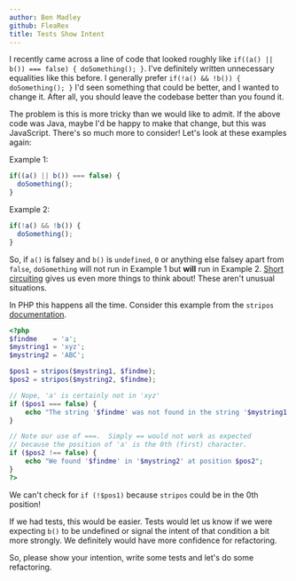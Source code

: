 ```yaml
---
author: Ben Madley
github: FleaRex
title: Tests Show Intent
---
```


I recently came across a line of code that looked roughly like `if((a() || b()) === false) { doSomething(); }`. I've definitely written unnecessary equalities like this before. I generally prefer `if(!a() && !b()) { doSomething(); }` I'd seen something that could be better, and I wanted to change it. After all, you should leave the codebase better than you found it.

The problem is this is more tricky than we would like to admit. If the above code was Java, maybe I'd be happy to make that change, but this was JavaScript. There's so much more to consider! Let's look at these examples again:

Example 1:

```js
if((a() || b()) === false) {
  doSomething();
}
```

Example 2:

```js
if(!a() && !b()) {
  doSomething();
}
```

So, if `a()` is falsey and `b()` is `undefined`, `0` or anything else falsey apart from `false`, `doSomething` will not run in Example 1 but **will** run in Example 2. [Short circuiting](https://developer.mozilla.org/en-US/docs/Web/JavaScript/Reference/Operators/Logical_Operators) gives us even more things to think about! These aren't unusual situations. 

In PHP this happens all the time. Consider this example from the `stripos` [documentation](https://www.php.net/manual/en/function.stripos.php#refsect1-function.stripos-examples).

```php
<?php
$findme    = 'a';
$mystring1 = 'xyz';
$mystring2 = 'ABC';

$pos1 = stripos($mystring1, $findme);
$pos2 = stripos($mystring2, $findme);

// Nope, 'a' is certainly not in 'xyz'
if ($pos1 === false) {
    echo "The string '$findme' was not found in the string '$mystring1'";
}

// Note our use of ===.  Simply == would not work as expected
// because the position of 'a' is the 0th (first) character.
if ($pos2 !== false) {
    echo "We found '$findme' in '$mystring2' at position $pos2";
}
?>
```

We can't check for `if (!$pos1)` because `stripos` could be in the 0th position!

If we had tests, this would be easier. Tests would let us know if we were expecting `b()` to be undefined or signal the intent of that condition a bit more strongly. We definitely would have more confidence for refactoring.

So, please show your intention, write some tests and let's do some refactoring.
